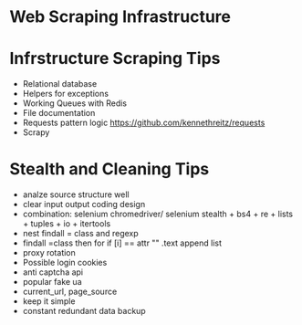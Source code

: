 # Web Scraping Infrastructure

# Infrstructure Scraping Tips
- Relational database  
- Helpers for exceptions  
- Working Queues with Redis  
- File documentation  
- Requests pattern logic https://github.com/kennethreitz/requests  
- Scrapy  

# Stealth and Cleaning Tips
- analze source structure well  
- clear input output coding design  
- combination: selenium chromedriver/ selenium stealth + bs4 + re + lists + tuples + io + itertools  
- nest findall = class and regexp  
- findall =class then for if [i] == attr "" .text append list  
- proxy rotation  
- Possible login cookies  
- anti captcha api  
- popular fake ua  
- current_url, page_source  
- keep it simple  
- constant redundant data backup  
